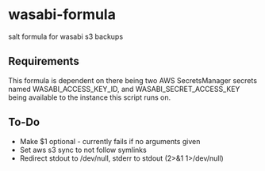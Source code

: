 # wasabi-formula
salt formula for wasabi s3 backups

## Requirements
This formula is dependent on there being two AWS SecretsManager secrets named WASABI_ACCESS_KEY_ID, and WASABI_SECRET_ACCESS_KEY being available to the instance this script runs on.

## To-Do
- Make $1 optional - currently fails if no arguments given
- Set aws s3 sync to not follow symlinks
- Redirect stdout to /dev/null, stderr to stdout (2>&1 1>/dev/null)
